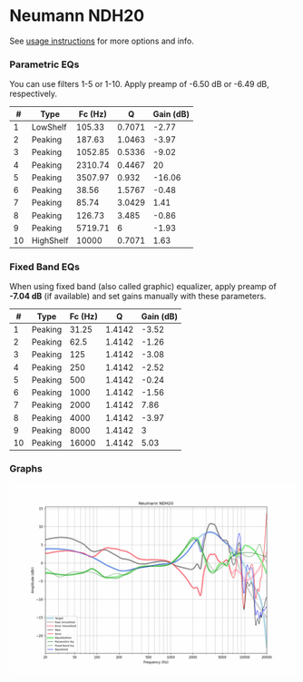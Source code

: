 # Neumann NDH20
See [usage instructions](https://github.com/jaakkopasanen/AutoEq#usage) for more options and info.

### Parametric EQs
You can use filters 1-5 or 1-10. Apply preamp of -6.50 dB or -6.49 dB, respectively.

|   # | Type      |   Fc (Hz) |      Q |   Gain (dB) |
|-----|-----------|-----------|--------|-------------|
|   1 | LowShelf  |    105.33 | 0.7071 |       -2.77 |
|   2 | Peaking   |    187.63 | 1.0463 |       -3.97 |
|   3 | Peaking   |   1052.85 | 0.5336 |       -9.02 |
|   4 | Peaking   |   2310.74 | 0.4467 |       20    |
|   5 | Peaking   |   3507.97 | 0.932  |      -16.06 |
|   6 | Peaking   |     38.56 | 1.5767 |       -0.48 |
|   7 | Peaking   |     85.74 | 3.0429 |        1.41 |
|   8 | Peaking   |    126.73 | 3.485  |       -0.86 |
|   9 | Peaking   |   5719.71 | 6      |       -1.93 |
|  10 | HighShelf |  10000    | 0.7071 |        1.63 |

### Fixed Band EQs
When using fixed band (also called graphic) equalizer, apply preamp of **-7.04 dB** (if available) and set gains manually with these parameters.

|   # | Type    |   Fc (Hz) |      Q |   Gain (dB) |
|-----|---------|-----------|--------|-------------|
|   1 | Peaking |     31.25 | 1.4142 |       -3.52 |
|   2 | Peaking |     62.5  | 1.4142 |       -1.26 |
|   3 | Peaking |    125    | 1.4142 |       -3.08 |
|   4 | Peaking |    250    | 1.4142 |       -2.52 |
|   5 | Peaking |    500    | 1.4142 |       -0.24 |
|   6 | Peaking |   1000    | 1.4142 |       -1.56 |
|   7 | Peaking |   2000    | 1.4142 |        7.86 |
|   8 | Peaking |   4000    | 1.4142 |       -3.97 |
|   9 | Peaking |   8000    | 1.4142 |        3    |
|  10 | Peaking |  16000    | 1.4142 |        5.03 |

### Graphs
![](./Neumann%20NDH20.png)

